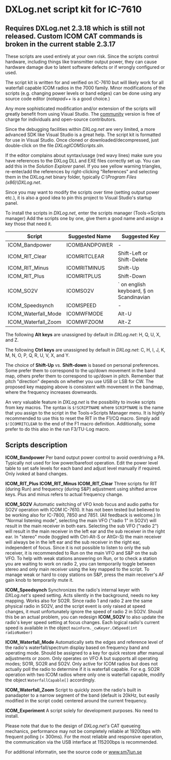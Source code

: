 ﻿# DXLog.net script kit for IC-7610 
 
 ## Requires DXLog.net 2.3.18 which is still not released. Custom ICOM CAT commands is broken in the current stable 2.3.17

These scripts are used entirely at your own risk. Since the scripts control hardware, 
including things like transmitter output power, they can cause 
hardware damage due to latent software defects or if wrongly configured or used.

The script kit is written for and verified on IC-7610 but will likely work for all 
waterfall capable ICOM radios in the 7000 family.
Minor modifications of the scripts (e.g. changing power levels or band edges) can be 
done using any source code editor (*notepad++* is a good choice.)

Any more sophisticated modification and/or extension of the scripts will greatly 
benefit from using Visual Studio. The [community](visualstudio.microsoft.com/downloads)
version is free of charge for individuals and open-source contributors. 

Since the debugging facilities within *DXLog.net* are very limited, a more 
advanced SDK like Visual Studio is a great help.
The script kit is formatted for use in Visual Studio. Once cloned or 
downloaded/decompressed, just double-click on the file *DXLogICOMScripts.sln*.

If the editor complains about syntax/usage (red wavy lines) make sure you have 
references to the DXLog DLL and EXE files correctly set up. You can add this in 
the *Solution Explorer* panel. If you see yellow warning triangles, re-enter/add 
the references by right-clicking "References" and selecting them in the 
DXLog.net binary folder, typically *C:\Program Files (x86)\DXLog.net*.

Since you may want to modify the scripts over time (setting output power etc.), 
it is also a good idea to pin this project to Visual Studio's startup panel.

To install the scripts in *DXLog.net*, enter the scripts manager (Tools->Scripts manager)
Add the scripts one by one, give them a good name and assign a key those that need it.


| Script              | Suggested Name | Suggested Key                            |
|---------------------|----------------|------------------------------------------|
| ICOM_Bandpower      | ICOMBANDPOWER  | -                                        |
| ICOM_RIT_Clear      | ICOMRITCLEAR   | Shift-Left or Shift-Delete               | 
| ICOM_RIT_Minus      | ICOMRITMINUS   | Shift-Up                                 | 
| ICOM_RIT_Plus       | ICOMRITPLUS    | Shift-Down                               | 
| ICOM_SO2V           | ICOMSO2V       | ` on english keyboard, § on Scandinavian | 
| ICOM_Speedsynch     | ICOMSPEED      | -                                        | 
| ICOM_Waterfall_Mode | ICOMWFMODE     | Alt-U                                    | 
| ICOM_Waterfall_Zoom | ICOMWFZOOM     | Alt-Z                                    | 

The following **Alt keys** are unassigned by default in *DXLog.net*: H, Q, U, X, and Z.

The following **Ctrl keys** are unassigned by default in *DXLog.net*: C, H, I, J, K, M, N, O, P, 
Q, R, U, V, X, and Y.

The choice of **Shift-Up** vs. **Shift-down** is based on personal preferences. 
Some prefer them to correspond to the up/down movement in the band map, others 
prefer them to correspond to up/down in pitch. 
Remember that pitch "direction" depends on whether you use USB or LSB for CW. 
The proposed key mapping above is consistent with movement in the bandmap, where the 
frequency increases downwards. 

An very valuable feature in *DXLog.net* is the possibility to invoke scripts 
from key macros. The syntax is `$!SCRIPTNAME` where `SCRIPTNAME` is the name that 
you assign to the script in the Tools->Scripts Manager menu. 
It is highly recommended to use this to reset the RIT in the F1/CQ macro. 
Simply add `$!ICOMRITCLEAR` to the end of the F1 macro definition. 
Additionally, some prefer to do this also in the run F3/TU-Log macro. 

## Scripts description

**ICOM_Bandpower** Per band output power control to avoid overdriving a PA. 
Typically not used for low power/barefoot operation. Edit the power level table 
to set safe levels for each band and adjust level manually if required. 
Only ivoked at band changes. 

**ICOM_RIT_Plus** **ICOM_RIT_Minus** **ICOM_RIT_Clear** Three scripts for 
RIT (during Run) and frequency (during S&P) adjustment 
using shifted arrow keys. Plus and minus refers to actual frequency change. 

**ICOM_SO2V** Automatic switching of VFO knob focus and audio paths for SO2V operation 
with ICOM IC-7610. It has not been tested but believed to be working also for IC-7800, 
7850 and 7851. (All feedback is welcome.) In "Normal listening mode", selecting the 
main VFO ("radio 1" in SO2V) will result in the main receiver in both ears. 
Selecting the sub VFO ("radio 2") will result in the main receiver in the left ear 
and the sub receiver in the right ear. In "stereo" mode (toggled with Ctrl-Alt-S 
or AltGr-S) the main receiver will always be in the left ear and the sub receiver 
in the right ear, independent of focus. Since it is not possible to listen to only 
the sub receiver, it is recommended to Run on the main VFO and S&P on the sub VFO. 
To help with weak stations answering on Run, or to check a station you are waiting 
to work on radio 2, you can temporarily toggle between stereo and only main receiver 
using the key mapped to the script. To manage weak or hard to copy stations on S&P, 
press the main receiver's AF gain knob to temporarily mute it. 

**ICOM_Speedsynch** Synchronizes the radio's internal keyer with *DXLog.net's* speed setting.
Acts silently in the background, needs no key mapping. Works also for SO2R. Since radio 1 and 
radio 2 are the same physical radio in SO2V, and the script event is only raised at speed 
changes, it must unfortunately ignore the speed of radio 2 in SO2V. 
Should this be an actual problem, you can redesign **ICOM_SO2V** to also update the 
radio's keyer speed setting at focus changes. Each logical radio's current speed is 
available in the object `mainForm._cwKeyer.CWSpeed(int radioNumber)`

**ICOM_Waterfall_Mode** Automatically sets the edges and reference level of the 
radio's waterfall/spectrum display based on frequency band and operating mode. 
Should be assigned to a key for quick restore after manual adjustments or zoom.
Only operates on VFO A but supports all operating modes; SO1R, SO2R and SO2V.
Only active for ICOM radios but does not actually poll the radio to determine 
if it is waterfall capable. For e.g. SO2R operation with two ICOM radios where 
only one is waterfall capable, modify the object `WaterfallCapable[]` accordingly.

**ICOM_Waterfall_Zoom** Script to quickly zoom the radio's built in panadapter to a 
narrow segment of the band (default is 20kHz, but easily modified in the script code) 
centered around the current frequency.

**ICOM_Experiment** A script solely for development purposes. No need to install. 

Please note that due to the design of *DXLog.net's* CAT queueing mechanics, 
performance may not be completely reliable at 19200bps with frequent polling (< 300ms). 
For the most reliable and responsive operation, the communication via the USB interface 
at 115200bps is recommended.

For additional informatin, see the source code or www.sm7iun.se
